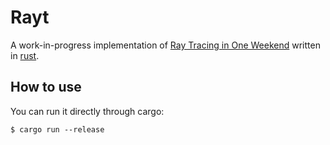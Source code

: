 # Rayt
A work-in-progress implementation of [Ray Tracing in One Weekend][rtiow] written in [rust](http://rust-lang.org).

[rtiow]:https://raytracing.github.io/books/RayTracingInOneWeekend.html


## How to use
You can run it directly through cargo:
```
$ cargo run --release
```